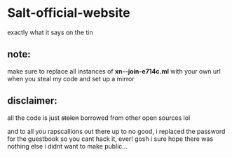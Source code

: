# Salt-official-website
exactly what it says on the tin

## note:
make sure to replace all instances of **xn--join-e714c.ml** with your own url when you steal my code and set up a mirror

## disclaimer:
all the code is just ~~stolen~~ borrowed from other open sources lol

and to all you rapscallions out there up to no good, i replaced the password for the guestbook so you cant hack it, ever! gosh i sure hope there was nothing else i didnt want to make public...
